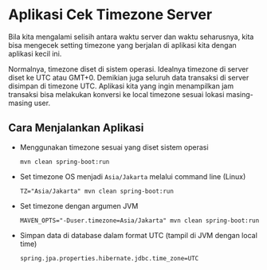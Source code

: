 # Aplikasi Cek Timezone Server

Bila kita mengalami selisih antara waktu server dan waktu seharusnya, kita bisa mengecek setting timezone yang berjalan di aplikasi kita dengan aplikasi kecil ini. 

Normalnya, timezone diset di sistem operasi. Idealnya timezone di server diset ke UTC atau GMT+0. Demikian juga seluruh data transaksi di server disimpan di timezone UTC. Aplikasi kita yang ingin menampilkan jam transaksi bisa melakukan konversi ke local timezone sesuai lokasi masing-masing user.

## Cara Menjalankan Aplikasi ##

* Menggunakan timezone sesuai yang diset sistem operasi

    ```
    mvn clean spring-boot:run
    ```
  
* Set timezone OS menjadi `Asia/Jakarta` melalui command line (Linux)

    ```
    TZ="Asia/Jakarta" mvn clean spring-boot:run
    ```

* Set timezone dengan argumen JVM

    ```
    MAVEN_OPTS="-Duser.timezone=Asia/Jakarta" mvn clean spring-boot:run
    ```

* Simpan data di database dalam format UTC (tampil di JVM dengan local time)

    ```
    spring.jpa.properties.hibernate.jdbc.time_zone=UTC
    ```